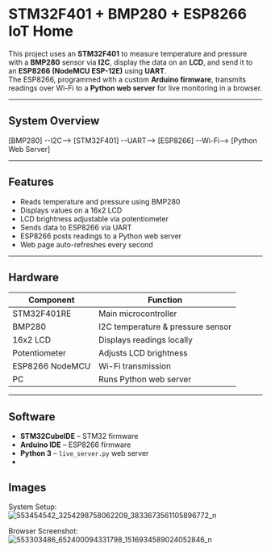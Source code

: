 # STM32F401 + BMP280 + ESP8266 IoT Home

This project uses an **STM32F401** to measure temperature and pressure with a **BMP280** sensor via **I2C**, display the data on an **LCD**, and send it to an **ESP8266 (NodeMCU ESP-12E)** using **UART**.  
The ESP8266, programmed with a custom **Arduino firmware**, transmits readings over Wi-Fi to a **Python web server** for live monitoring in a browser.

---

## System Overview

[BMP280] --I2C--> [STM32F401] --UART--> [ESP8266] --Wi-Fi--> [Python Web Server]

---

## Features

- Reads temperature and pressure using BMP280  
- Displays values on a 16x2 LCD  
- LCD brightness adjustable via potentiometer  
- Sends data to ESP8266 via UART  
- ESP8266 posts readings to a Python web server  
- Web page auto-refreshes every second

---

## Hardware

| Component | Function |
|------------|-----------|
| STM32F401RE | Main microcontroller |
| BMP280 | I2C temperature & pressure sensor |
| 16x2 LCD | Displays readings locally |
| Potentiometer | Adjusts LCD brightness |
| ESP8266 NodeMCU | Wi-Fi transmission |
| PC | Runs Python web server |

---

## Software

- **STM32CubeIDE** – STM32 firmware  
- **Arduino IDE** – ESP8266 firmware  
- **Python 3** – `live_server.py` web server
- 
## Images

System Setup:
![553454542_3254298758062209_3833673561105896772_n](https://github.com/user-attachments/assets/4dcbbc2a-f2ea-4a1a-9397-7a200dc57e9b)

Browser Screenshot:
![553303486_652400094331798_1516934589024052846_n](https://github.com/user-attachments/assets/8be200f1-988b-4c1c-9c84-7c03fd4ae0fb)

